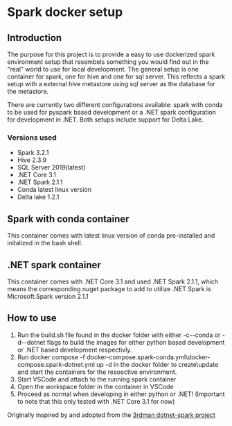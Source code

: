 # Spark docker setup
## Introduction
The purpose for this project is to provide a easy to use dockerized spark environment setup that resembels something you would find out in the "real" world to use for local development.
The general setup is one container for spark, one for hive and one for sql server. This reflects a spark setup with a external hive metastore using sql server as the
database for the metastore.

There are currently two different configurations available: spark with conda to be used for pyspark based development or a .NET spark configuration for development
in .NET. Both setups include support for Delta Lake.

### Versions used
* Spark 3.2.1
* Hive 2.3.9
* SQL Server 2019(latest)
* .NET Core 3.1
* .NET Spark 2.1.1
* Conda latest linux version
* Delta lake 1.2.1

## Spark with conda container
This container comes with latest linux version of conda pre-installed and initalized in the bash shell.

## .NET spark container
This container comes with .NET Core 3.1 and used .NET Spark 2.1.1, which means the corresponding nuget package to add to utilize .NET Spark is 
Microsoft.Spark version 2.1.1


## How to use
1. Run the build.sh file found in the docker folder with either -c\--conda or -d\--dotnet flags to build the images for either python based development or
   .NET based development respectivly.
2. Run docker compose -f docker-compose.spark-conda.yml\docker-compose.spark-dotnet.yml up -d in the docker folder to create\update and start the containers for
   the resoective environment.
3. Start VSCode and attach to the running spark container
4. Open the workspace folder in the container in VSCode
5. Proceed as normal when developing in either python or .NET! (Important to note that this only tested with .NET Core 3.1 for now)



Originally inspired by and adopted from the [3rdman dotnet-spark project](https://github.com/indy-3rdman/docker-dotnet-spark)
